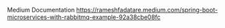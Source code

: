 Medium Documentation
https://rameshfadatare.medium.com/spring-boot-microservices-with-rabbitmq-example-92a38cbe08fc
